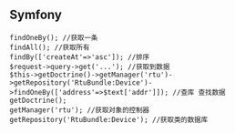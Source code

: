 ## Symfony

	findOneBy(); //获取一条
	findAll(); //获取所有
	findBy(['createAt'=>'asc']); //排序
	$request->query->get('...'); //获取到数据
	$this->getDoctrine()->getManager('rtu')->getRepository('RtuBundle:Device')->findOneBy(['address'=>$text['addr']]); //查库 查找数据
	getDoctrine();
	getManager('rtu'); //获取对象的控制器
	getRepository('RtuBundle:Device'); //获取类的数据库
